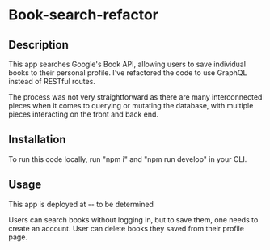 # Book-search-refactor

## Description

This app searches Google's Book API, allowing users to save individual books to their personal profile. I've refactored the code to use GraphQL instead of RESTful routes.

The process was not very straightforward as there are many interconnected pieces when it comes to querying or mutating the database, with multiple pieces interacting on the front and back end.

## Installation

To run this code locally, run "npm i" and "npm run develop" in your CLI.

## Usage

This app is deployed at -- to be determined

Users can search books without logging in, but to save them, one needs to create an account. User can delete books they saved from their profile page.



